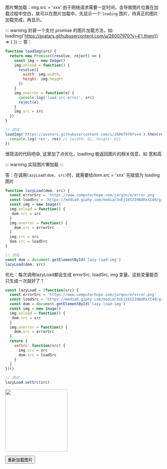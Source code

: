 图片懒加载：img.src = 'xxx' 由于网络请求需要一定时间，会导致图片位置在加载过程中空白，故可以在图片加载中，先显示一个 <code>loading</code> 图片，待真正的图片加载完成，再显示。

::: warning
封装一个支付 promise 的图片加载方法，如:
loadImg('https://avatars.githubusercontent.com/u/26007970?v=4').then(() => { })
:::
答：
```js
function loadImg(src) {
  return new Promise((resolve, reject) => {
    const img = new Image()
    img.onload = function() {
      resolve({
        width: img.width,
        height: img.height
      })
    }
    img.onerror = function(e) {
      console.log('load src error', src)
      reject(e)
    }
    img.src = src
  })
}

// 测试
loadImg('https://avatars.githubusercontent.com/u/26007970?v=4').then(res => {
  console.log('res', res) // {width: 62, height: 62}
})
```
很简洁的代码吧:smile:, 这里加了点优化，loadImg 能返回图片的相关信息，如 宽和高

::: warning
实现图片懒加载
:::

答：在调用<code>lazyLoad(dom, src)</code>时，就需要给dom.src = 'xxx' 先赋值为 loading 图片
```js
function lazyLoad(dom, src) {
  const errorSrc = 'https://www.computerhope.com/jargon/e/error.png'
  const loadSrc = 'https://media0.giphy.com/media/3oEjI6SIIHBdRxXI40/giphy.gif'
  const img = new Image()
  img.onload = function() {
   dom.src = src 
  }
  img.onerror = function() {
    dom.src = errorSrc
  }
  img.src = src
  dom.src = loadSrc
}

// 测试
const dom = document.getElementById('lazy-load-img')
lazyLoad(dom, src)
```
优化：每次调用lazyLoad都会生成 errorSrc, loadSrc, img 变量。这些变量能否 只生成一次就好了？
```js
const lazyLoad = (function(src) {
  const errorSrc = 'https://www.computerhope.com/jargon/e/error.png'
  const loadSrc = 'https://media0.giphy.com/media/3oEjI6SIIHBdRxXI40/giphy.gif'
  const dom = document.getElementById('lazy-load-img')
  const img = new Image()
  img.onload = function() {
   dom.src = src 
  }
  img.onerror = function() {
    dom.src = errorSrc
  }
  return {
    setSrc: function(src) {
      img.src = src
      dom.src = loadSrc
    }
  }
})()

// 测试
lazyLoad.setSrc(src)
```

<img src="https://img01.scbao.com/140911/240411-14091109223737.jpg" id="lazy-load-img" style="width: 200px; height: 200px"/>

<button id="reload-button">重新加载图片</button>

<script>
  window.onload = () => {
    const img = document.getElementById('lazy-load-img')
    const button = document.getElementById('reload-button')
    button.addEventListener('click', (e) => {
      lazyLoad.setSrc('https://img01.scbao.com/140911/240411-14091109223737.jpg')
    })

    const lazyLoad = (function() {
      const errorSrc = 'https://www.computerhope.com/jargon/e/error.png'
      const loadSrc = 'https://media0.giphy.com/media/3oEjI6SIIHBdRxXI40/giphy.gif'
      const dom = document.getElementById('lazy-load-img')
      const img = new Image()
      img.onload = function() {
        dom.src = img.src 
      }
      img.onerror = function() {
        console.log('img load error')
        dom.src = errorSrc
      }
      return {
        setSrc: function(src) {
          console.log('src', src)
          dom.src = loadSrc
          img.src = src
        }
      }
    })()
  }
</script>

